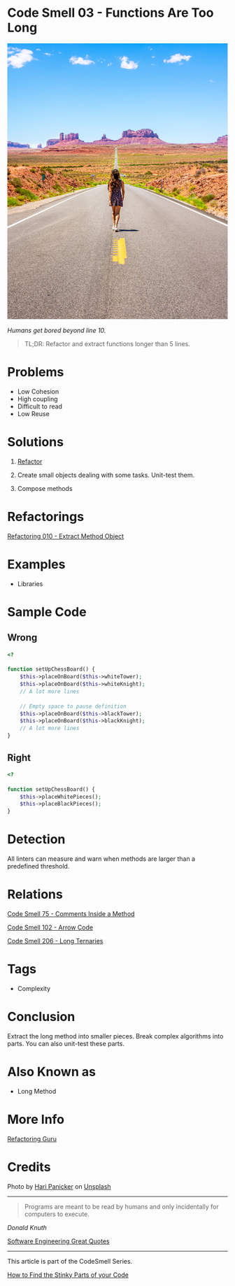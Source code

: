 # Code Smell 03 - Functions Are Too Long

![Code Smell 03 - Functions Are Too Long](Code%20Smell%2003%20-%20Functions%20Are%20Too%20Long.jpg)

*Humans get bored beyond line 10.*

> TL;DR: Refactor and extract functions longer than 5 lines.

# Problems

- Low Cohesion
- High coupling
- Difficult to read
- Low Reuse

# Solutions

1) [Refactor](https://github.com/mcsee/Software-Design-Articles/tree/main/Articles/Refactorings/Refactoring%20010%20-%20Extract%20Method%20Object/readme.md)

2) Create small objects dealing with some tasks. Unit-test them.

3) Compose methods 

# Refactorings

[Refactoring 010 - Extract Method Object](https://github.com/mcsee/Software-Design-Articles/tree/main/Articles/Refactorings/Refactoring%20010%20-%20Extract%20Method%20Object/readme.md)

# Examples

- Libraries

# Sample Code

## Wrong

<!-- [Gist Url](https://gist.github.com/mcsee/1f12fb2d0cb9f8eea202526597cf4b83) -->

```php
<?

function setUpChessBoard() {
    $this->placeOnBoard($this->whiteTower);
    $this->placeOnBoard($this->whiteKnight);
    // A lot more lines
    
    // Empty space to pause definition
    $this->placeOnBoard($this->blackTower);
    $this->placeOnBoard($this->blackKnight);
    // A lot more lines
}
```

## Right

<!-- [Gist Url](https://gist.github.com/mcsee/0f66ce8c2bba8990e44a36495fa4c3e1) -->

```php
<?

function setUpChessBoard() {
    $this->placeWhitePieces();
    $this->placeBlackPieces();
}
```

# Detection

All linters can measure and warn when methods are larger than a predefined threshold.

# Relations

[Code Smell 75 - Comments Inside a Method](https://github.com/mcsee/Software-Design-Articles/tree/main/Articles/Code%20Smells/Code%20Smell%2075%20-%20Comments%20Inside%20a%20Method/readme.md)

[Code Smell 102 - Arrow Code](https://github.com/mcsee/Software-Design-Articles/tree/main/Articles/Code%20Smells/Code%20Smell%20102%20-%20Arrow%20Code/readme.md)

[Code Smell 206 - Long Ternaries](https://github.com/mcsee/Software-Design-Articles/tree/main/Articles/Code%20Smells/Code%20Smell%20206%20-%20Long%20Ternaries/readme.md)

# Tags

- Complexity

# Conclusion

Extract the long method into smaller pieces. Break complex algorithms into parts. You can also unit-test these parts.

# Also Known as

- Long Method

# More Info

[Refactoring Guru](https://refactoring.guru/es/smells/long-method)

# Credits

Photo by [Hari Panicker](https://unsplash.com/@invisibleecho) on [Unsplash](https://unsplash.com/s/photos/long-road)

* * *

> Programs are meant to be read by humans and only incidentally for computers to execute.

_Donald Knuth_

[Software Engineering Great Quotes](https://github.com/mcsee/Software-Design-Articles/tree/main/Articles/Quotes/Software%20Engineering%20Great%20Quotes/readme.md)

* * *

This article is part of the CodeSmell Series.

[How to Find the Stinky Parts of your Code](https://github.com/mcsee/Software-Design-Articles/tree/main/Articles/Code%20Smells/How%20to%20Find%20the%20Stinky%20parts%20of%20your%20Code/readme.md)